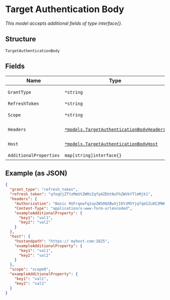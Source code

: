 
# Target Authentication Body

*This model accepts additional fields of type interface{}.*

## Structure

`TargetAuthenticationBody`

## Fields

| Name | Type | Tags | Description |
|  --- | --- | --- | --- |
| `GrantType` | `*string` | Optional | Authentication grant type. |
| `RefreshToken` | `*string` | Optional | Refresh token. |
| `Scope` | `*string` | Optional | Authentication scopes. |
| `Headers` | [`*models.TargetAuthenticationBodyHeaders`](../../doc/models/target-authentication-body-headers.md) | Optional | Authentication headers. |
| `Host` | [`*models.TargetAuthenticationBodyHost`](../../doc/models/target-authentication-body-host.md) | Optional | Host information. |
| `AdditionalProperties` | `map[string]interface{}` | Optional | - |

## Example (as JSON)

```json
{
  "grant_type": "refresh_token",
  "refresh_token": "qfeqVjZTYzMmUtZWMzZqfq4ZDUtNzFhZWVkYTlmMjk1",
  "headers": {
    "Authorization": "Basic RGFrqewfq2xpZW50QXBwVjI6YzM5YjqfqmI2LWI2MWQtNDRlZTQ5MmM1YTRk",
    "Content-Type": "application/x-www-form-urlencoded",
    "exampleAdditionalProperty": {
      "key1": "val1",
      "key2": "val2"
    }
  },
  "host": {
    "hostandpath": "https:// myhost.com:1825",
    "exampleAdditionalProperty": {
      "key1": "val1",
      "key2": "val2"
    }
  },
  "scope": "scope0",
  "exampleAdditionalProperty": {
    "key1": "val1",
    "key2": "val2"
  }
}
```

